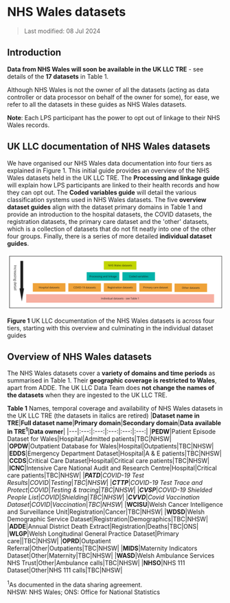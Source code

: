 # NHS Wales datasets
>Last modified: 08 Jul 2024
## Introduction  
**Data from NHS Wales will soon be available in the UK LLC TRE** - see details of the **17 datasets** in Table 1. 

Although NHS Wales is not the owner of all the datasets (acting as data controller or data processor on behalf of the owner for some), for ease, we refer to all the datasets in these guides as NHS Wales datasets.  

**Note**: Each LPS participant has the power to opt out of linkage to their NHS Wales records.  


## UK LLC documentation of NHS Wales datasets
We have organised our NHS Wales data documentation into four tiers as explained in Figure 1. This initial guide provides an overview of the NHS Wales datasets held in the UK LLC TRE. The **Processing and linkage guide** will explain how LPS participants are linked to their health records and how they can opt out. The **Coded variables guide** will detail the various classification systems used in NHS Wales datasets. The five **overview dataset guides** align with the dataset primary domains in Table 1 and provide an introduction to the hospital datasets, the COVID datasets, the registration datasets, the primary care dataset and the 'other' datasets, which is a collection of datasets that do not fit neatly into one of the other four groups. Finally, there is a series of more detailed **individual dataset guides**.  
</br>
<img src="../../images/NHSW_IntroDocumentation_Figure1.jpg" width="900"/>

**Figure 1** UK LLC documentation of the NHS Wales datasets is across four tiers, starting with this overview and culminating in the individual dataset guides

## Overview of NHS Wales datasets
The NHS Wales datasets cover a **variety of domains and time periods** as summarised in Table 1. Their **geographic coverage is restricted to Wales**, apart from ADDE. The UK LLC Data Team does **not change the names of the datasets** when they are ingested to the UK LLC TRE.      

**Table 1** Names, temporal coverage and availability of NHS Wales datasets in the UK LLC TRE (the datasets in italics are retired) 
|**Dataset name in TRE**|**Full dataset name**|**Primary domain**|**Secondary domain**|**Data available in TRE<sup>1</sup>**|**Data owner**|
|---|:---:|:---:|:---:|:---:|:---:|
|**PEDW**|Patient Episode Dataset for Wales|Hospital|Admitted patients|TBC|NHSW|
|**OPDW**|Outpatient Database for Wales|Hospital|Outpatients|TBC|NHSW|
|**EDDS**|Emergency Department Dataset|Hospital|A & E patients|TBC|NHSW|
|**CCDS**|Critical Care Dataset|Hospital|Critical care patients|TBC|NHSW|
|**ICNC**|Intensive Care National Audit and Research Centre|Hospital|Critical care patients|TBC|NHSW|
|***PATD***|*COVID-19 Test Results*|*COVID*|*Testing*|*TBC*|*NHSW*|
|***CTTP***|*COVID-19 Test Trace and Protect*|*COVID*|*Testing & tracing*|*TBC*|*NHSW*|
|***CVSP***|*COVID-19 Shielded People List*|*COVID*|*Shielding*|*TBC*|*NHSW*|
|***CVVD***|*Covid Vaccination Dataset*|*COVID*|*Vaccination*|*TBC*|*NHSW*|
|**WCISU**|Welsh Cancer Intelligence and Surveillance Unit|Registration|Cancer|TBC|NHSW|
|**WDSD**|Welsh Demographic Service Dataset|Registration|Demographics|TBC|NHSW|
|**ADDE**|Annual District Death Extract|Registration|Deaths|TBC|ONS|   
|**WLGP**|Welsh Longitudinal General Practice Dataset|Primary care||TBC|NHSW|
|**OPRD**|Outpatient Referral|Other|Outpatients|TBC|NHSW|
|**MIDS**|Maternity Indicators Dataset|Other|Maternity|TBC|NHSW|
|**WASD**|Welsh Ambulance Services NHS Trust|Other|Ambulance calls|TBC|NHSW|
|**NHSO**|NHS 111 Dataset|Other|NHS 111 calls|TBC|NHSW|

<sup>1</sup>As documented in the data sharing agreement.  
NHSW: NHS Wales; ONS: Office for National Statistics




